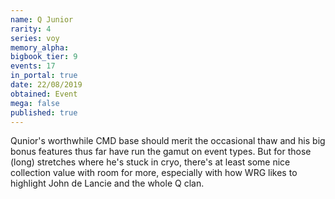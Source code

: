 ```yaml
---
name: Q Junior
rarity: 4
series: voy
memory_alpha:
bigbook_tier: 9
events: 17
in_portal: true
date: 22/08/2019
obtained: Event
mega: false
published: true
---
```


Qunior's worthwhile CMD base should merit the occasional thaw and his big bonus features thus far have run the gamut on event types. But for those (long) stretches where he's stuck in cryo, there's at least some nice collection value with room for more, especially with how WRG likes to highlight John de Lancie and the whole Q clan.
